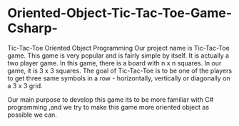 # Oriented-Object-Tic-Tac-Toe-Game-Csharp-
 Tic-Tac-Toe Oriented Object Programming
Our project name is Tic-Tac-Toe game. This game is very popular and is fairly simple by itself. It is actually a two player game. In this game, there is a board with n x n squares. In our game, it is 3 x 3 squares. The goal of Tic-Tac-Toe is to be one of the players to get three same symbols in a row - horizontally, vertically or diagonally  on a 3 x 3 grid.

Our main purpose to develop this  game its to be more familiar with C# programming ,and we try to make this game more oriented object as possible we can.
